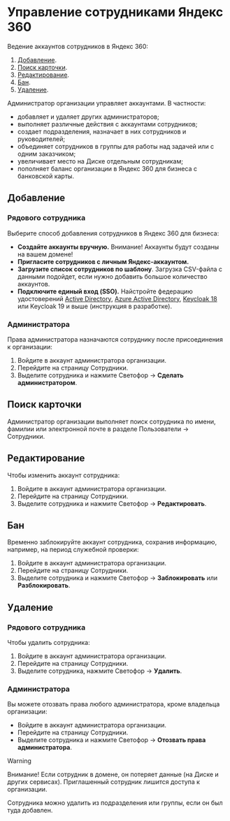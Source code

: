 # Управление сотрудниками Яндекс 360

Ведение аккаунтов сотрудников в Яндекс 360:

1. [Добавление](#add).
2. [Поиск карточки](#search).
3. [Редактирование](#edit).
5. [Бан](#ban).
6. [Удаление](#delete).

Администратор организации управляет аккаунтами. В частности:

- добавляет и удаляет других администраторов;
- выполняет различные действия с аккаунтами сотрудников;
- создает подразделения, назначает в них сотрудников и руководителей;
- объединяет сотрудников в группы для работы над задачей или с одним заказчиком;
- увеличивает место на Диске отдельным сотрудникам;
- пополняет баланс организации в Яндекс 360 для бизнеса с банковской карты.

## <a id="add">Добавление</a>

### Рядового сотрудника

Выберите способ добавления сотрудников в Яндекс 360 для бизнеса:

- **Создайте аккаунты вручную.** Внимание! Аккаунты будут созданы на вашем домене!
- **Пригласите сотрудников с личным Яндекс-аккаунтом.**
- **Загрузите список сотрудников по шаблону**. Загрузка CSV-файла с данными подойдет, если нужно добавить большое количество аккаунтов.
- **Подключите единый вход (SSO).** Найстройте федерацию удостоверений [Active Directory](https://yandex.ru/support/yandex-360/business/admin/ru/sso/adfs-preset), [Azure Active Directory](https://yandex.ru/support/yandex-360/business/admin/ru/sso/adfs-azure-preset), [Keycloak 18](https://yandex.ru/support/yandex-360/business/admin/ru/sso/keycloak-preset-18) или Keycloak 19 и выше (инструкция в разработке).

### Администратора

Права администратора назначаются сотруднику после присоединения к организации:

1. Войдите в аккаунт администратора организации.
2. Перейдите на страницу Сотрудники.
3. Выделите сотрудника и нажмите Светофор → **Сделать администратором**.

## <a id="search">Поиск карточки</a>

Администратор организации выполняет поиск сотрудника по имени, фамилии или электронной почте в разделе Пользователи → Сотрудники.

## <a id="edit">Редактирование</a>

Чтобы изменить аккаунт сотрудника:

1. Войдите в аккаунт администратора организации.
2. Перейдите на страницу Сотрудники.
3. Выделите сотрудника и нажмите Светофор → **Редактировать**.

## <a id="ban">Бан</a>

Временно заблокируйте аккаунт сотрудника, сохранив информацию, например, на период служебной проверки:

1. Войдите в аккаунт администратора организации.
2. Перейдите на страницу Сотрудники.
3. Выделите сотрудника и нажмите Светофор → **Заблокировать** или **Разблокировать**.

## <a id="delete">Удаление</a>

### Рядового сотрудника

Чтобы удалить сотрудника:

1. Войдите в аккаунт администратора организации.
2. Перейдите на страницу Сотрудники.
3. Выделите сотрудника, нажмите Светофор → **Удалить**.

### Администратора

Вы можете отозвать права любого администратора, кроме владельца организации:

- Войдите в аккаунт администратора организации.
- Перейдите на страницу Сотрудники.
- Выделите сотрудника и нажмите Светофор → **Отозвать права администратора**.

> [!WARNING]  
> Внимание! Если сотрудник в домене, он потеряет данные (на Диске и других сервисах). Приглашенный сотрудник лишится доступа к организации.

Сотрудника можно удалить из подразделения или группы, если он был туда добавлен.
